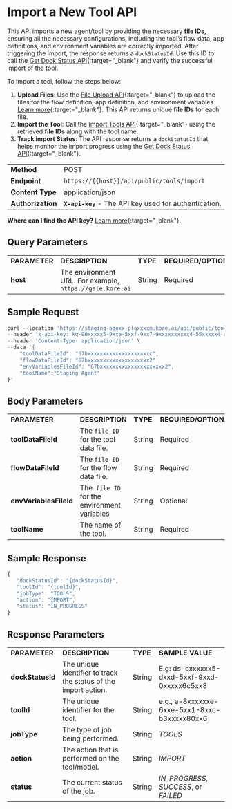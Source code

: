 # Import a New Tool API

This API imports a new agent/tool by providing the necessary **file IDs**, ensuring all the necessary configurations, including the tool’s flow data, app definitions, and environment variables are correctly imported. After triggering the import, the response returns a <code>dockStatusId</code>. Use this ID to call the [Get Dock Status API](../apis-list/get-dock-status.md){:target="_blank"} and verify the successful import of the tool.

To import a tool, follow the steps below:

1. **Upload Files**: Use the [File Upload API](./upload-file-api.md){:target="_blank"} to upload the files for the flow definition, app definition, and environment variables. [Learn more](https://docs.kore.ai/gale/agents/import-an-agent/#import-to-create-a-new-agent){:target="_blank"}. This API returns unique **file IDs** for each file. 
2. **Import the Tool**: Call the [Import Tools API](./import-a-new-tool.md){:target="_blank"} using the retrieved **file IDs** along with the tool name.
3. **Track import Status**: The API response returns a <code>dockStatusId</code> that helps monitor the import progress using the [Get Dock Status API](../apis-list/get-dock-status.md){:target="_blank"}.

<table>
  <tr>
   <td>
<strong>Method</strong>
   </td>
   <td>POST
   </td>
  </tr>
  <tr>
   <td><strong>Endpoint</strong>
   </td>
   <td><code>https://{{host}}/api/public/tools/import</code>
   </td>
  </tr>
  <tr>
   <td><strong>Content Type</strong>
   </td>
   <td>application/json
   </td>
  </tr>
  <tr>
   <td><strong>Authorization</strong>
   </td>
   <td><strong><code>X-api-key</code></strong> - The API key used for authentication.
   </td>
  </tr>
</table>

**Where can I find the API key?** [Learn more](../overview.md/#how-to-find-the-api-key){:target="_blank"}.

## Query Parameters

<table>
  <tr>
   <td><strong>PARAMETER</strong>
   </td>
   <td><strong>DESCRIPTION</strong>
   </td>
   <td><strong>TYPE</strong>
   </td>
   <td><strong>REQUIRED/OPTIONAL</strong>
   </td>
  </tr>
  <tr>
   <td><strong>host</strong>
   </td>
   <td>The environment URL. For example, <code>https://gale.kore.ai</code>
   </td>
   <td>String
   </td>
   <td>Required
   </td>
  </tr>
</table>

## Sample Request

```js
curl --location 'https://staging-agexx-plaxxxxm.kore.ai/api/public/tools/import' \
--header 'x-api-key: kg-90xxxxx5-9xxe-5xxf-9xx7-9xxxxxxxxxx4-55xxxxx4-axx9-4xx2-axx2-fxxxxxxxxxxa' \
--header 'Content-Type: application/json' \
--data '{
    "toolDataFileId": "67bxxxxxxxxxxxxxxxxxxxxc",
    "flowDataFileId": "67bxxxxxxxxxxxxxxxxxxxx2",
    "envVariablesFileId": "67bxxxxxxxxxxxxxxxxxxxxx2",
    "toolName":"Staging Agent"
}'
```

## Body Parameters

<table>
  <tr>
   <td><strong>PARAMETER</strong>
   </td>
   <td><strong>DESCRIPTION</strong>
   </td>
   <td><strong>TYPE</strong>
   </td>
   <td><strong>REQUIRED/OPTIONAL</strong>
   </td>
  </tr>
  <tr>
   <td><strong>toolDataFileId</strong>
   </td>
   <td>The <code>file ID</code> for the tool data file.
   </td>
   <td>String
   </td>
   <td>Required
   </td>
  </tr>
  <tr>
   <td><strong>flowDataFileId</strong>
   </td>
   <td>The <code>file ID</code> for the flow data file.
   </td>
   <td>String
   </td>
   <td>Required
   </td>
  </tr>
  <tr>
   <td><strong>envVariablesFileId</strong>
   </td>
   <td>The<code> file ID </code>for the environment variables
   </td>
   <td>String
   </td>
   <td>Optional
   </td>
  </tr>
  <tr>
   <td><strong>toolName</strong>
   </td>
   <td>The name of the tool.
   </td>
   <td>String
   </td>
   <td>Required
   </td>
  </tr>
</table>

## Sample Response

```js
{
   "dockStatusId": "{dockStatusId}",
   "toolId": "{toolId}",
   "jobType": "TOOLS",
   "action": "IMPORT",
   "status": "IN_PROGRESS"
}
```

## Response Parameters

<table>
  <tr>
   <td><strong>PARAMETER</strong>
   </td>
   <td><strong>DESCRIPTION</strong>
   </td>
   <td><strong>TYPE</strong>
   </td>
   <td><strong>SAMPLE VALUE</strong>
   </td>
  </tr>
  <tr>
   <td><strong>dockStatusId</strong>
   </td>
   <td>The unique identifier to track the status of the import action. 
   </td>
   <td>String
   </td>
   <td>E.g: ds-cxxxxxx5-dxxd-5xxf-9xxd-0xxxxx6c5xx8
   </td>
  </tr>
  <tr>
   <td><strong>toolId</strong>
   </td>
   <td>The unique identifier for the tool.
   </td>
   <td>String
   </td>
   <td>e.g., a-8xxxxxxe-6xxe-5xx1-8xxc-b3xxxxx80xx6
   </td>
  </tr>
  <tr>
   <td><strong>jobType</strong>
   </td>
   <td>The type of job being performed.
   </td>
   <td>String
   </td>
   <td><em>TOOLS</em>
   </td>
  </tr>
  <tr>
   <td><strong>action</strong>
   </td>
   <td>The action that is performed on the tool/model.
   </td>
   <td>String
   </td>
   <td><em>IMPORT </em>
   </td>
  </tr>
  <tr>
   <td><strong>status</strong>
   </td>
   <td>The current status of the job.
   </td>
   <td>String
   </td>
   <td><em>IN_PROGRESS</em>, <em>SUCCESS</em>, or <em>FAILED</em>
   </td>
  </tr>
</table>

